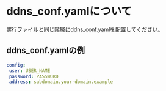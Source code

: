 # ddns_conf.yamlについて
実行ファイルと同じ階層にddns_conf.yamlを配置してください。  
  
## ddns_conf.yamlの例
```yaml
config: 
 user: USER_NAME 
 password: PASSWORD
 address: subdomain.your-domain.example
```